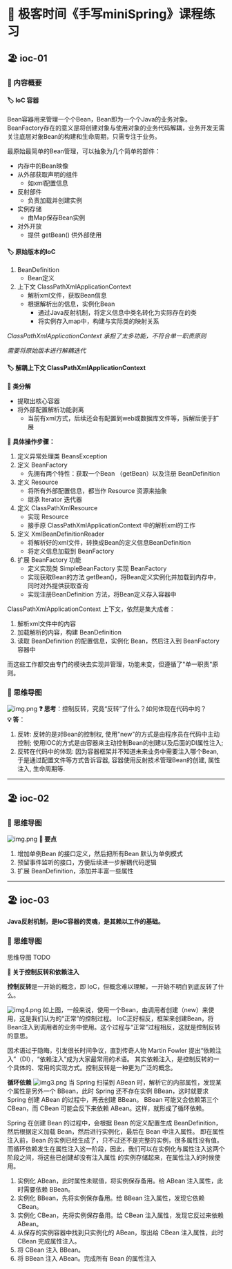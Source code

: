 # 📔 极客时间《手写miniSpring》课程练习
## 🏖️ ioc-01
### 🧩 内容概要
#### 🏷 IoC 容器
Bean容器用来管理一个个Bean，Bean即为一个个Java的业务对象。
BeanFactory存在的意义是将创建对象与使用对象的业务代码解耦，业务开发无需关注底层对象Bean的构建和生命周期，只需专注于业务。

最原始最简单的Bean管理，可以抽象为几个简单的部件：
- 内存中的Bean映像
- 从外部获取声明的组件
  - 如xml配置信息
- 反射部件
  - 负责加载并创建实例
- 实例存储
  - 由Map保存Bean实例
- 对外开放
  - 提供 getBean() 供外部使用

#### 🏷 原始版本的IoC
1. BeanDefinition
   - Bean定义
2. 上下文 ClassPathXmlApplicationContext
   - 解析xml文件，获取Bean信息
   - 根据解析出的信息，实例化Bean
     - 通过Java反射机制，将定义信息中类名转化为实际存在的类
     - 将实例存入map中，构建与实际类的映射关系

*ClassPathXmlApplicationContext 承担了太多功能，不符合单一职责原则*

*需要将原始版本进行解耦迭代*

#### 🏷 解耦上下文 ClassPathXmlApplicationContext
**🎈 类分解**
   - 提取出核心容器
   - 将外部配置解析功能剥离
     - 当前有xml方式，后续还会有配置到web或数据库文件等，拆解后便于扩展

**🎈 具体操作步骤：**
   1. 定义异常处理类 BeansException
   2. 定义 BeanFactory 
      - 先拥有两个特性：获取一个Bean （getBean）以及注册 BeanDefinition
   3. 定义 Resource
      - 将所有外部配置信息，都当作 Resource 资源来抽象
      - 继承 Iterator 迭代器
   4. 定义 ClassPathXmlResource
      - 实现 Resource
      - 接手原 ClassPathXmlApplicationContext 中的解析xml的工作
   5. 定义 XmlBeanDefinitionReader
      - 将解析好的xml文件，转换成Bean的定义信息BeanDefinition
      - 将定义信息加载到 BeanFactory
   6. 扩展 BeanFactory 功能
      - 定义实现类 SimpleBeanFactory 实现 BeanFactory
      - 实现获取Bean的方法 getBean()，将Bean定义实例化并加载到内存中，同时对外提供获取查询
      - 实现注册BeanDefinition 方法，将Bean定义存入容器中

ClassPathXmlApplicationContext 上下文，依然是集大成者：
1. 解析xml文件中的内容
2. 加载解析的内容，构建 BeanDefinition
3. 读取 BeanDefinition 的配置信息，实例化 Bean，然后注入到 BeanFactory 容器中

而这些工作都交由专门的模块去实现并管理，功能未变，但遵循了"单一职责"原则。

### 🧩 思维导图
![img.png](doc/img/img.png)
**❓ 思考**：控制反转，究竟“反转”了什么？如何体现在代码中的？\
**💡 答**：
1. 反转: 反转的是对Bean的控制权, 使用"new"的方式是由程序员在代码中主动控制; 使用IOC的方式是由容器来主动控制Bean的创建以及后面的DI属性注入;
2. 反转在代码中的体现: 因为容器框架并不知道未来业务中需要注入哪个Bean, 于是通过配置文件等方式告诉容器, 容器使用反射技术管理Bean的创建, 属性注入, 生命周期等.
---
## 🏖️ ioc-02
### 🧩 思维导图
![img.png](doc/img/img2.png)
**🎈 要点**
1. 增加单例Bean 的接口定义，然后把所有Bean 默认为单例模式
2. 预留事件监听的接口，方便后续进一步解耦代码逻辑
3. 扩展 BeanDefinition，添加并丰富一些属性

---
## 🏖️ ioc-03
**Java反射机制，是IoC容器的灵魂，是其赖以工作的基础。**
### 🧩 思维导图
思维导图 TODO

**🎈 关于控制反转和依赖注入**

**控制反转**是一开始的概念，即 IoC，但概念难以理解，一开始不明白到底反转了什么。

![img4.png](doc/img/img4.png)
如上图，一般来说，使用一个Bean，由调用者创建（new）来使用，这是我们认为的“正常”的控制过程。
IoC正好相反，框架来创建Bean，将Bean注入到调用者的业务中使用。这个过程与“正常”过程相反，这就是控制反转的意思。

因术语过于隐晦，引发很长时间争议，直到传奇人物 Martin Fowler 提出“依赖注入”（DI），“依赖注入”成为大家最常用的术语。
其实依赖注入，是控制反转的一个具体的、常用的实现方式。控制反转是一种更为广泛的概念。

**循环依赖**
![img3.png](doc/img/img3.png)
当 Spring 扫描到 ABean 时，解析它的内部属性，发现某个属性是另外一个 BBean，此时 Spring 还不存在实例 BBean，这时就要求 Spring 创建 ABean 的过程中，再去创建 BBean。
BBean 可能又会依赖第三个 CBean，而 CBean 可能会反下来依赖 ABean。这样，就形成了循环依赖。

Spring 在创建 Bean 的过程中，会根据 Bean 的定义配置生成 BeanDefinition，然后根据定义加载 Bean，然后进行实例化，最后在 Bean 中注入属性。
即在属性注入前，Bean 的实例已经生成了，只不过还不是完整的实例，很多属性没有值。而循环依赖发生在属性注入这一阶段，因此，我们可以在实例化与属性注入这两个阶段之间，将这些已创建却没有注入属性
的实例存储起来，在属性注入的时候使用。
1. 实例化 ABean，此时属性未赋值，将实例保存备用。给 ABean 注入属性，此时需要依赖 BBean。
2. 实例化 BBean，先将实例保存备用。给 BBean 注入属性，发现它依赖 CBean。
3. 实例化 CBean，先将实例保存备用。给 CBean 注入属性，发现它反过来依赖 ABean。
4. 从保存的实例容器中找到只实例化的 ABean，取出给 CBean 注入属性，此时 CBean 完成属性注入。
5. 将 CBean 注入 BBean。
6. 将 BBean 注入 ABean。完成所有 Bean 的属性注入
